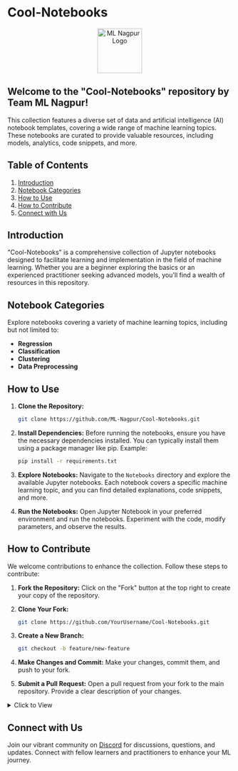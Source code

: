 # Cool-Notebooks

<p align="center"><img src="https://avatars.githubusercontent.com/u/142468240?s=400&u=9a340c3f66cca9b146fc035d39f3ab3fef26989a&v=4" alt="ML Nagpur Logo" width="auto" height="100" style="border-radius=20px;"></p>

## Welcome to the "Cool-Notebooks" repository by Team ML Nagpur! 

This collection features a diverse set of data and artificial intelligence (AI) notebook templates, covering a wide range of machine learning topics. These notebooks are curated to provide valuable resources, including models, analytics, code snippets, and more.

## Table of Contents

1. [Introduction](#introduction)
2. [Notebook Categories](#notebook-categories)
3. [How to Use](#how-to-use)
4. [How to Contribute](#how-to-contribute)
5. [Connect with Us](#connect-with-us)

## Introduction

"Cool-Notebooks" is a comprehensive collection of Jupyter notebooks designed to facilitate learning and implementation in the field of machine learning. Whether you are a beginner exploring the basics or an experienced practitioner seeking advanced models, you'll find a wealth of resources in this repository.

## Notebook Categories

Explore notebooks covering a variety of machine learning topics, including but not limited to:

- **Regression**
- **Classification**
- **Clustering**
- **Data Preprocessing**


## How to Use

1. **Clone the Repository:**
   ```bash
   git clone https://github.com/ML-Nagpur/Cool-Notebooks.git
   ```

2. **Install Dependencies:**
   Before running the notebooks, ensure you have the necessary dependencies installed. You can typically install them using a package manager like pip. Example:
   ```bash
   pip install -r requirements.txt
   ```

3. **Explore Notebooks:**
   Navigate to the `Notebooks` directory and explore the available Jupyter notebooks. Each notebook covers a specific machine learning topic, and you can find detailed explanations, code snippets, and more.

4. **Run the Notebooks:**
   Open Jupyter Notebook in your preferred environment and run the notebooks. Experiment with the code, modify parameters, and observe the results.

## How to Contribute

We welcome contributions to enhance the collection. Follow these steps to contribute:

1. **Fork the Repository:**
Click on the "Fork" button at the top right to create your copy of the repository.

2. **Clone Your Fork:**
   ```bash
   git clone https://github.com/YourUsername/Cool-Notebooks.git
   ```
3. **Create a New Branch:**
   ```bash
   git checkout -b feature/new-feature
   ```
4. **Make Changes and Commit:**
Make your changes, commit them, and push to your fork.

5. **Submit a Pull Request:**
Open a pull request from your fork to the main repository. Provide a clear description of your changes.

<details >
   <summary> Click to View </summary>
'''bash
├── Cool-Notebooks
|   ├── Machine Learning Notebooks
│   |   ├──Automated ML Classification template
│   │   |  └── AutomatedClassification.ipynb
│   |   ├──Categorise-Data-From-Single-Feature-Using-NLTK-main
│   │   |   └── All Sports Fitness and Outdoors.csv
│   │   |   └── CategorisationOfData_.ipynb
│   │   |   └── README.md
│   │   |   └── sports.csv
│   |   |   Classification
│   │   |   ├── Logistic Regression/Python
│   │   |   |   ├── Color Blind Friendly Images
│   |   │   |   |   └──logistic_regression_test_set.png
│   |   │   |   |   └──logistic_regression_training_set.png
│   │   |   |   └── Social_Network_Ads.csv
│   │   |   |   └── logistic_regression.ipynb
│   │   |   |   └── logistic_regression.py
│   │   |   ├── Decision Tree Classification
│   │   |   |   ├── Color Blind Friendly Images
│   |   |   │   |   └──decision_tree_classification_test_set.png
│   |   |   │   |   └──decision_tree_classification_training_set.png
│   │   |   |   └── Social_Network_Ads.csv
│   │   |   |   └── decision_tree_classification.ipynb
│   │   |   |   └── decision_tree_classification.py
│   │   |   ├── K-Nearest Neighbors (K-NN)
│   │   |   |   ├── Color Blind Friendly Images
│   |   |   │   |   └──knn_test_set.png
│   |   |   │   |   └──knn_training_set.png
│   │   |   |   └── Social_Network_Ads.csv
│   │   |   |   └── k_nearest_neighbors.ipynb
│   │   |   |   └── k_nearest_neighbors.py
│   │   |   ├── Kernel SVM
│   │   |   |   ├── Color Blind Friendly Images
│   |   |   │   |   └──kernel_svm_test_set.png
│   |   |   │   |   └──kernel_svm_training_set.png
│   │   |   |   └── Social_Network_Ads.csv
│   │   |   |   └── kernel_svm.ipynb
│   │   |   |   └── kernel_svm.py
│   │   |   ├── Naive Bayes
│   │   |   |   ├── Color Blind Friendly Images
│   |   |   │   |   └──naive_bayes_test_set.png
│   |   |   │   |   └──naive_bayes_training_set.png
│   │   |   |   └── Social_Network_Ads.csv
│   │   |   |   └── kernel_svm.ipynb
│   │   |   |   └── kernel_svm.py
│   │   |   ├── Kernel SVM
│   │   |   |   ├── Color Blind Friendly Images
│   |   |   │   |   └──random_forest_classification_test_set.png
│   |   |   │   |   └──random_forest_classification_training_set.png
│   │   |   |   └── Social_Network_Ads.csv
│   │   |   |   └── random_forest_classification.ipynb
│   │   |   |   └── random_forest_classification.ipynb
│   │   |   ├── Support Vector Machine (SVM)
│   │   |   |   ├── Color Blind Friendly Images
│   |   |   │   |   └──svm_test_set.png
│   |   |   │   |   └──svm_training_set.png
│   │   |   |   └── Social_Network_Ads.csv
│   │   |   |   └── support_vector_machine.ipynb
│   │   |   |   └── support_vector_machine.py
│   |   ├── Clustering
│   │   |   ├── K-Means Clustering
│   │   |   |   └── Mall_Customers.csv
│   │   |   |   └── k_means_clustering.ipynb
│   │   |   |   └── k_means_clustering.py
│   │   |   ├── Hierarchical Clustering
│   │   |   |   └── Mall_Customers.csv
│   │   |   |   └── hierarchical_clustering.ipynb
│   │   |   |   └── hierarchical_clustering.py
│   |   ├── Computer Vision
│   │   |   ├── Face_Detection
│   │   |   |   └── Face_Detection.py
│   │   |   |   └── requirements.txt
│   │   |   ├── Hand_Tracking
│   │   |   |   └── Hand_Tracking.py
│   │   |   |   └── requirements.txt
│   |   ├──Data Preprocessing
│   │   |  └── Data.csv
│   │   |  └── data_preprocessing_template.ipynb
│   │   |  └── data_preprocessing_template.py
│   │   |  └── data_preprocessing_tools.ipynb
│   │   |  └── data_preprocessing_tools.py
│   |   ├── Deep Learning
│   │   |   ├── Convolutional Neural Networks (CNN)
│   |   │   |   └──Convolution Neural Network for MNIST Handwritten Digits Classification.ipynb
│   |   │   |   └──Convolution Neural Network for MNIST Handwritten Digits Classification.py
│   │   |   |   └── convolutional_neural_network.ipynb
│   │   |   |   └── convolutional_neural_network.py
│   │   |   ├── Artificial Neural Networks (ANN)
│   │   |   |   ├── Pyhton
│   |   |   │   |   └──.DS_Store
│   |   |   │   |   └──Churn_Modelling.csv
│   |   |   │   |   └──artificial_neural_network.ipynb
│   |   |   │   |   └──artificial_neural_network.py
│   │   |   |   └── .DS_Store
│   │   |   |   └── Stochastic_Gradient_Descent.png
│   │   |   ├── Multi-layer perceptron (MLP)
│   |   │   |   └──Multi_Layer_Perceptron_(MLP)_Model.ipynb
│   |   │   |   └──multi_layer_perceptron_(mlp)_model.py
│   │   |   ├── Recurrent Neural Networks (RNN)
│   |   │   |   └──Recurrent_Neural_Networks_(RNN).ipynb
│   |   │   |   └──recurrent_neural_networks_(rnn).py
│   │   |   ├── single-layer perceptron (SLP)
│   |   │   |   └──single_layer_perceptron_(SLP)_Model.ipynb
│   |   │   |   └──single_layer_perceptron_(slp)_model.py
│   |   ├── Natural Language Processing
│   │   |   ├── Flipkart_Sentiment_Analysis
│   |   │   |   └──Flipkart_Sentiment_Analysis.ipynb
│   |   │   |   └──flipkart_product_.csv
│   │   |   |   └──flipkart_sentiment_analysis.py
│   │   |   ├── Artificial Neural Networks (ANN)
│   │   |   |   └── SMSSpamCollection.csv
│   │   |   |   └── Spam_or_Ham_classifier_nlp.ipynb
│   │   |   |   └── spam_or_ham_classifier_nlp.py
│   |   ├── Regression
│   │   |   ├── Polynomial Regression
│   |   │   |   └──Position_Salaries.csv
│   |   │   |   └──polynomial_regression.ipynb
│   │   |   |   └──fpolynomial_regression.py
│   │   |   ├── Decision Tree Regression/Python
│   │   |   |   └── Position_Salaries.csv
│   │   |   |   └── decision_tree_regression.ipynb
│   │   |   |   └── decision_tree_regression.py
│   │   |   ├── Multiple Linear Regression
│   │   |   |   └── 50_Startups.csv
│   │   |   |   └── multiple_linear_regression.ipynb
│   │   |   |   └── multiple_linear_regression.py
│   │   |   ├── Random Forest Regression
│   │   |   |   └── Position_Salaries.csv
│   │   |   |   └── random_forest_regression.ipynb
│   │   |   |   └── random_forest_regression.py
│   │   |   ├── Simple Linear Regression
│   │   |   |   └── Salary_Data.csv
│   │   |   |   └── simple_linear_regression.ipynb
│   │   |   |   └── simple_linear_regression.py
│   │   |   ├── Support Vector Regression (SVR)
│   │   |   |   └── Position_Salaries.csv
│   │   |   |   └── support_vector_regression.ipynb
│   │   |   |   └── support_vector_regression.py
│   |   ├── .DS_Store
'''
</details>

## Connect with Us

Join our vibrant community on [Discord](https://discord.gg/sJews9ERAK) for discussions, questions, and updates. Connect with fellow learners and practitioners to enhance your ML journey.
